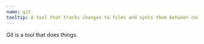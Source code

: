 ```yaml
---
name: git
tooltip: A tool that tracks changes to files and syncs them between computers.
---
```

Git is a tool that does things.
